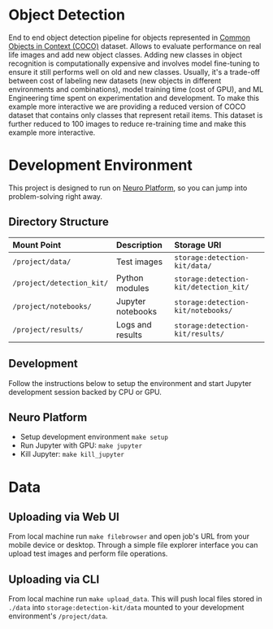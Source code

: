# Object Detection

End to end object detection pipeline for objects represented in [Common Objects in Context (COCO)](http://cocodataset.org) dataset. Allows to  evaluate performance on real life images and add new object classes. Adding new classes in object recognition is computationally expensive and involves model fine-tuning to ensure it still performs well on old and new classes. Usually, it's a trade-off between cost of labeling new datasets (new objects in different environments and combinations), model training time (cost of GPU), and ML Engineering time spent on experimentation and development.   To make this example more interactive we are providing a reduced version of COCO dataset that contains only classes that represent retail items. This dataset is further reduced to 100 images to reduce re-training time and make this example more interactive.

# Development Environment

This project is designed to run on [Neuro Platform](https://neu.ro), so you can jump into problem-solving right away.

## Directory Structure

| Mount Point              | Description                       | Storage URI                     |
|:------------------------ |:--------------------------------- |:------------------------------- |
|`/project/data/`          | Test images                       | `storage:detection-kit/data/`         |
|`/project/detection_kit/` | Python modules                    | `storage:detection-kit/detection_kit/`      |
|`/project/notebooks/`     | Jupyter notebooks                 | `storage:detection-kit/notebooks/`    |
|`/project/results/`       | Logs and results                  | `storage:detection-kit/results/`      |


## Development

Follow the instructions below to setup the environment and start Jupyter development session backed by CPU or GPU.

## Neuro Platform

* Setup development environment `make setup`
* Run Jupyter with GPU: `make jupyter`
* Kill Jupyter: `make kill_jupyter`

# Data

## Uploading via Web UI

From local machine run `make filebrowser` and open job's URL from your mobile device or desktop. Through a simple file explorer interface you can upload test images and perform file operations.

## Uploading via CLI

From local machine run `make upload_data`. This will push local files stored in `./data` into `storage:detection-kit/data` mounted to your development environment's `/project/data`.
